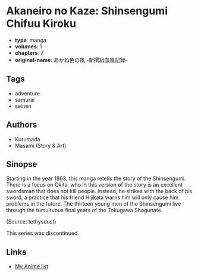 # Akaneiro no Kaze: Shinsengumi Chifuu Kiroku

-   **type**: manga
-   **volumes**: 1
-   **chapters**: 7
-   **original-name**: あかね色の風 -新撰組血風記録-

## Tags

-   adventure
-   samurai
-   seinen

## Authors

-   Kurumada
-   Masami (Story & Art)

## Sinopse

Starting in the year 1863, this manga retells the story of the Shinsengumi. There is a focus on Okita, who in this version of the story is an excellent swordsman that does not kill people. Instead, he strikes with the back of his sword, a practice that his friend Hijikata warns him will only cause him problems in the future. The thirteen young men of the Shinsengumi live through the tumultuous final years of the Tokugawa Shogunate.

(Source: tethysdust)

This series was discontinued.

## Links

-   [My Anime list](https://myanimelist.net/manga/27353/Akaneiro_no_Kaze__Shinsengumi_Chifuu_Kiroku)
